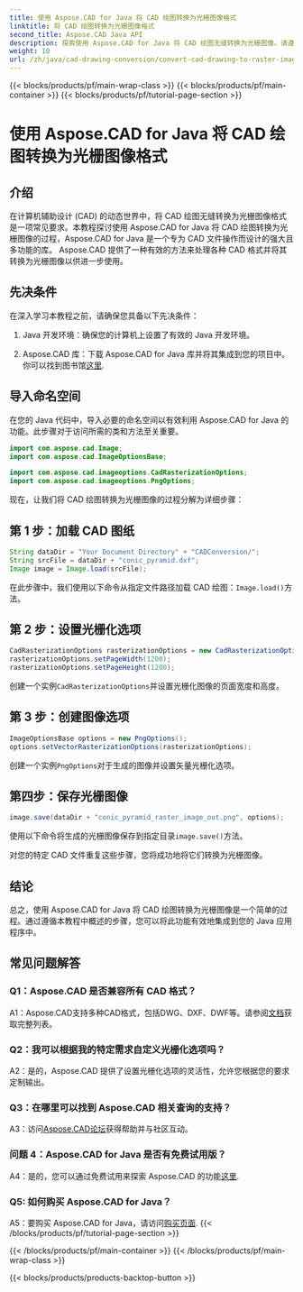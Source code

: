 ```yaml
---
title: 使用 Aspose.CAD for Java 将 CAD 绘图转换为光栅图像格式
linktitle: 将 CAD 绘图转换为光栅图像格式
second_title: Aspose.CAD Java API
description: 探索使用 Aspose.CAD for Java 将 CAD 绘图无缝转换为光栅图像。请遵循我们的分步指南以实现高效集成。
weight: 10
url: /zh/java/cad-drawing-conversion/convert-cad-drawing-to-raster-image/
---
```


{{< blocks/products/pf/main-wrap-class >}}
{{< blocks/products/pf/main-container >}}
{{< blocks/products/pf/tutorial-page-section >}}

# 使用 Aspose.CAD for Java 将 CAD 绘图转换为光栅图像格式

## 介绍

在计算机辅助设计 (CAD) 的动态世界中，将 CAD 绘图无缝转换为光栅图像格式是一项常见要求。本教程探讨使用 Aspose.CAD for Java 将 CAD 绘图转换为光栅图像的过程，Aspose.CAD for Java 是一个专为 CAD 文件操作而设计的强大且多功能的库。 Aspose.CAD 提供了一种有效的方法来处理各种 CAD 格式并将其转换为光栅图像以供进一步使用。

## 先决条件

在深入学习本教程之前，请确保您具备以下先决条件：

1. Java 开发环境：确保您的计算机上设置了有效的 Java 开发环境。

2. Aspose.CAD 库：下载 Aspose.CAD for Java 库并将其集成到您的项目中。你可以找到图书馆[这里](https://releases.aspose.com/cad/java/).

## 导入命名空间

在您的 Java 代码中，导入必要的命名空间以有效利用 Aspose.CAD for Java 的功能。此步骤对于访问所需的类和方法至关重要。

```java
import com.aspose.cad.Image;
import com.aspose.cad.ImageOptionsBase;

import com.aspose.cad.imageoptions.CadRasterizationOptions;
import com.aspose.cad.imageoptions.PngOptions;
```

现在，让我们将 CAD 绘图转换为光栅图像的过程分解为详细步骤：

## 第 1 步：加载 CAD 图纸

```java
String dataDir = "Your Document Directory" + "CADConversion/";
String srcFile = dataDir + "conic_pyramid.dxf";
Image image = Image.load(srcFile);
```

在此步骤中，我们使用以下命令从指定文件路径加载 CAD 绘图：`Image.load()`方法。

## 第 2 步：设置光栅化选项

```java
CadRasterizationOptions rasterizationOptions = new CadRasterizationOptions();
rasterizationOptions.setPageWidth(1200);
rasterizationOptions.setPageHeight(1200);
```

创建一个实例`CadRasterizationOptions`并设置光栅化图像的页面宽度和高度。

## 第 3 步：创建图像选项

```java
ImageOptionsBase options = new PngOptions();
options.setVectorRasterizationOptions(rasterizationOptions);
```

创建一个实例`PngOptions`对于生成的图像并设置矢量光栅化选项。

## 第四步：保存光栅图像

```java
image.save(dataDir + "conic_pyramid_raster_image_out.png", options);
```

使用以下命令将生成的光栅图像保存到指定目录`image.save()`方法。

对您的特定 CAD 文件重复这些步骤，您将成功地将它们转换为光栅图像。

## 结论

总之，使用 Aspose.CAD for Java 将 CAD 绘图转换为光栅图像是一个简单的过程。通过遵循本教程中概述的步骤，您可以将此功能有效地集成到您的 Java 应用程序中。

## 常见问题解答

### Q1：Aspose.CAD 是否兼容所有 CAD 格式？

 A1：Aspose.CAD支持多种CAD格式，包括DWG、DXF、DWF等。请参阅[文档](https://reference.aspose.com/cad/java/)获取完整列表。

### Q2：我可以根据我的特定需求自定义光栅化选项吗？

A2：是的，Aspose.CAD 提供了设置光栅化选项的灵活性，允许您根据您的要求定制输出。

### Q3：在哪里可以找到 Aspose.CAD 相关查询的支持？

 A3：访问[Aspose.CAD论坛](https://forum.aspose.com/c/cad/19)获得帮助并与社区互动。

### 问题 4：Aspose.CAD for Java 是否有免费试用版？

 A4：是的，您可以通过免费试用来探索 Aspose.CAD 的功能[这里](https://releases.aspose.com/).

### Q5: 如何购买 Aspose.CAD for Java？

 A5：要购买 Aspose.CAD for Java，请访问[购买页面](https://purchase.aspose.com/buy).
{{< /blocks/products/pf/tutorial-page-section >}}

{{< /blocks/products/pf/main-container >}}
{{< /blocks/products/pf/main-wrap-class >}}

{{< blocks/products/products-backtop-button >}}
